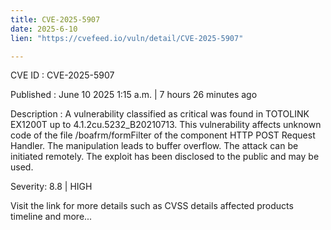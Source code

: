 ```yaml
---
title: CVE-2025-5907
date: 2025-6-10
lien: "https://cvefeed.io/vuln/detail/CVE-2025-5907"

---
```


CVE ID : CVE-2025-5907

Published :  June 10
2025
1:15 a.m. | 7 hours
26 minutes ago

Description : A vulnerability classified as critical was found in TOTOLINK EX1200T up to 4.1.2cu.5232_B20210713. This vulnerability affects unknown code of the file /boafrm/formFilter of the component HTTP POST Request Handler. The manipulation leads to buffer overflow. The attack can be initiated remotely. The exploit has been disclosed to the public and may be used.

Severity: 8.8 | HIGH

Visit the link for more details
such as CVSS details
affected products
timeline
and more...
